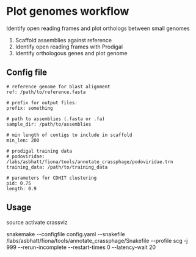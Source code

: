 # Plot genomes workflow
Identify open reading frames and plot orthologs between small genomes

1. Scaffold assemblies against reference
2. Identify open reading frames with Prodigal
3. Identify orthologous genes and plot genome

## Config file
```
# reference genome for blast alignment
ref: /path/to/reference.fasta

# prefix for output files:
prefix: something

# path to assemblies (.fasta or .fa)
sample_dir: /path/to/assemblies

# min length of contigs to include in scaffold
min_len: 200

# prodigal training data
# podoviridae: /labs/asbhatt/fiona/tools/annotate_crassphage/podoviridae.trn
training_data: /path/to/training_data

# parameters for CDHIT clustering
pid: 0.75
length: 0.9
```

## Usage

source activate crassviz

snakemake --configfile config.yaml --snakefile /labs/asbhatt/fiona/tools/annotate_crassphage/Snakefile --profile scg -j 999 --rerun-incomplete --restart-times 0 --latency-wait 20
